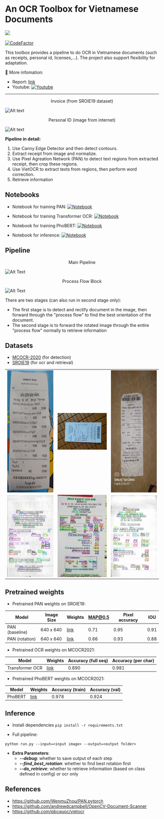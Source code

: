 # **An OCR Toolbox for Vietnamese Documents**
<p align="left">
 <a href=""><img src="https://img.shields.io/badge/python-3.7+-aff.svg"></a>
</p>

[![CodeFactor](https://www.codefactor.io/repository/github/kaylode/vnm-ocr-toolbox/badge)](https://www.codefactor.io/repository/github/kaylode/vnm-ocr-toolbox)

This toolbox provides a pipeline to do OCR in Vietnamese documents (such as receipts, personal id, licenses,...). 
The project also support flexibility for adaptation.

:bookmark_tabs: More infomation:
- Report: [link](https://github.com/kaylode/vnm-ocr-toolbox/blob/master/demo/report.pdf)
- Youtube: [![Youtube](https://img.shields.io/badge/YouTube-FF0000?style=for-the-badge&logo=youtube&logoColor=white)](https://www.youtube.com/watch?v=DZ6tY0ICXlw)

-------------------------------------------------------------
<div align="center"> Invoice (from SROIE19 dataset)</div>

![Alt text](demo/invoice/fullpipeline.PNG)

<div align="center">Personal ID (image from internet)</div>

![Alt text](demo/ekyc/fullpipeline_cmnd.PNG)

**Pipeline in detail:**
1. Use Canny Edge Detector and then detect contours.
2. Extract receipt from image and normalize.
3. Use Pixel Agreation Network (PAN) to detect text regions from extracted receipt, then crop these regions.
4. Use VietOCR to extract texts from regions, then perform word correction.
5. Retrieve information

## **Notebooks**
- Notebook for training PAN: [![Notebook](https://colab.research.google.com/assets/colab-badge.svg)](https://colab.research.google.com/github/kaylode/vnm-ocr-toolbox/blob/master/demo/notebooks/[vnm_ocr_toolbox]_Train_PAN_for_Text_Detection.ipynb)

- Notebook for training Transformer OCR: [![Notebook](https://colab.research.google.com/assets/colab-badge.svg)](https://colab.research.google.com/github/kaylode/vnm-ocr-toolbox/blob/master/demo/notebooks/[vnm_ocr_toolbox]_Train_OCR.ipynb)

- Notebook for training PhoBERT: [![Notebook](https://colab.research.google.com/assets/colab-badge.svg)](https://colab.research.google.com/github/kaylode/vnm-ocr-toolbox/blob/master/demo/notebooks/[vnm_ocr_toolbox]_Train_PhoBERT_for_Text_Classification.ipynb)

- Notebook for inference: [![Notebook](https://colab.research.google.com/assets/colab-badge.svg)](https://colab.research.google.com/github/kaylode/vnm-ocr-toolbox/blob/master/demo/notebooks/[vnm_ocr_toolbox]_Inference.ipynb)


## **Pipeline**

<div align="center"> Main Pipeline</div>

![Alt Text](demo/pipeline1.png)

<div align="center"> Process Flow Block</div>

![Alt Text](demo/pipeline2.png)

There are two stages (can also run in second stage only):
  - The first stage is to detect and rectify document in the image, then forward through the "process flow" to find the best orientation of the document.
  - The second stage is to forward the rotated image through the entire "process flow" normally to retrieve information

## **Datasets**
- [MCOCR-2020](https://drive.google.com/file/d/1bckFiNBMcr2BH1zCJl-MhV9l1AlAmtlQ/view?usp=sharing) (for detection)
- [SROIE19](https://drive.google.com/file/d/1bJunF1BZvVI5kx-AHCOkQXIKG7q0FkD5/view?usp=sharing) (for ocr and retrieval)

| | | |
|:-------------------------:|:-------------------------:|:-------------------------:|
|<img height="400" alt="screen" src="demo/data_samples/mcocr_public_145013atlmq.jpg"> | <img width="400" alt="screen" src="demo/data_samples/mcocr_public_145013bcovr.jpg"> | <img height="400" alt="screen" src="demo/data_samples/mcocr_public_145014ckynq.jpg"> |
|<img  alt="screen" src="demo/data_samples/sroie19_1.png"> | <img  alt="screen" src="demo/data_samples/sroie19_2.png"> | <img  alt="screen" src="demo/data_samples/sroie19_3.jpg"> |

## **Pretrained weights**
- Pretrained PAN weights on SROIE19:

Model | Image Size | Weights | MAP@0.5 | Pixel accuracy | IOU
--- | --- | --- | --- | --- | --- 
PAN (baseline) | 640 x 640 | [link](https://drive.google.com/file/d/1-Nj8TSM_eqZDZzRArZjWPcVCtl1l2uQP/view?usp=sharing) | 0.71 | 0.95 | 0.91
PAN (rotation) | 640 x 640 | [link](https://drive.google.com/file/d/1NIIGWdGdCD9c2TPqyPoiRao2tR69BXgN/view?usp=sharing) | 0.66 | 0.93 | 0.88

- Pretrained OCR weights on MCOCR2021: 

Model | Weights | Accuracy (full seq) | Accuracy (per char)
--- | --- | --- | --- 
Transformer OCR | [link](https://drive.google.com/drive/folders/1JgCVtxA8hfUl1E4JqS3moPB_7b8lhL0w?usp=sharing) | 0.890 | 0.981

- Pretrained PhoBERT weights on MCOCR2021: 

Model | Weights | Accuracy (train) | Accuracy (val)
--- | --- | --- | --- 
PhoBERT | [link](https://drive.google.com/file/d/1v4GQPg4Jx5FWvqJ-2k9YCxEd6iFdlXXa/view?usp=sharing) | 0.978 | 0.924


## **Inference**
- Install dependencies
```pip install -r requirements.txt```

- Full pipeline:
```
python run.py --input=<input image> --output=<output folder>
```
 - **Extra Parameters**:
    - ***--debug***:              whether to save output of each step
    - ***--find_best_rotation***: whether to find best rotation first
    - ***--do_retrieve***:        whether to retrieve information (based on class defined in config) or ocr only

## References
- https://github.com/WenmuZhou/PAN.pytorch
- https://github.com/andrewdcampbell/OpenCV-Document-Scanner
- https://github.com/pbcquoc/vietocr
